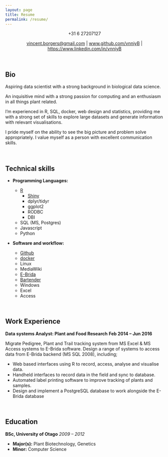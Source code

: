 ```yaml
---
layout: page
title: Resume
permalink: /resume/ 
---
```


<p style="text-align: center;">+31 6 27207127</p>
<p style="text-align: center;"><a href="mailto:vincent.borgers@gmail.com">vincent.borgers@gmail.com</a> | <a href="www.github.com/vnniyB">www.github.com/vnniyB</a> | <a href="https://www.linkedin.com/in/vnniyB">https://www.linkedin.com/in/vnniyB</a></p>
<br>


Bio
------------------------

Aspiring data scientist with a strong background in biological data science. 

An inquisitive mind with a strong passion for computing and an enthusiasm in all things plant related.

I’m experienced in R, SQL, docker, web design and statistics, providing me with a strong set of skills to explore large datasets and generate information with relevant visualisations. 

I pride myself on the ability to see the big picture and problem solve appropriately.
I value myself as a person with excellent communication skills. 

<br>

Technical skills
-----------------------

+ **Programming Languages:** 
  + [R](https://www.r-project.org/)
    + [Shiny](http://shiny.rstudio.com/)
    + dplyr/tidyr
    + ggplot2
    + RODBC
    + DBI
  + SQL (MS, Postgres)
  + Javascript
  + Python
  
+ **Software and workflow:** 
  + [Github](https://github.com/)
  + [docker](https://www.docker.com/)
  + Linux
  + MediaWiki
  + [E-Brida](http://www.agripartner.nl/en-us/products/plantbreedingsoftware.aspx)
  + [Bartender](http://www.seagullscientific.com/label-software/barcode-label-design-and-printing/)
  + Windows
  + Excel
  + Access


<br>

Work Experience
------------------------

**Data systems Analyst: Plant and Food Research**			**Feb 2014 – Jun 2016**

Migrate Pedigree, Plant and Trail tracking system from MS Excel & MS Access systems to E-Brida software. Design a range of systems to access data from E-Brida backend (MS SQL 2008), including; 

- Web based interfaces using R to record, access, analyse and visualise data.
- Handheld interfaces to record data in the field and sync to database.
- Automated label printing software to improve tracking of plants and samples. 
- Design and implement a PostgreSQL database to work alongside the E-Brida database

<br>

Education
------------------------

**BSc, University of Otago** 
*2009 – 2012*

+ **Major(s):** Plant Biotechnology, Genetics
+ **Minor:** Computer Science
